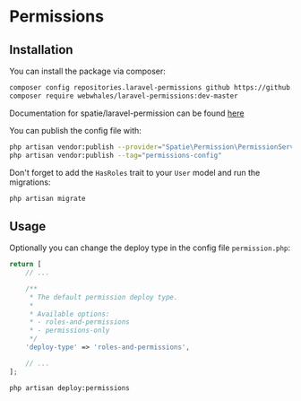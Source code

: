 # Permissions

## Installation

You can install the package via composer:

```bash
composer config repositories.laravel-permissions github https://github.com/WebWhales/Laravel-Permissions
composer require webwhales/laravel-permissions:dev-master
```

Documentation for spatie/laravel-permission can be found [here](https://spatie.be/docs/laravel-permission/v5/installation-laravel)

You can publish the config file with:

```bash
php artisan vendor:publish --provider="Spatie\Permission\PermissionServiceProvider"
php artisan vendor:publish --tag="permissions-config"
```

Don't forget to add the `HasRoles` trait to your `User` model and run the migrations:

```bash
php artisan migrate
```

## Usage

Optionally you can change the deploy type in the config file `permission.php`:

```php
return [
    // ...

    /**
     * The default permission deploy type.
     *
     * Available options:
     * - roles-and-permissions
     * - permissions-only
     */
    'deploy-type' => 'roles-and-permissions',

    // ...
];
```

```bash
php artisan deploy:permissions
```

